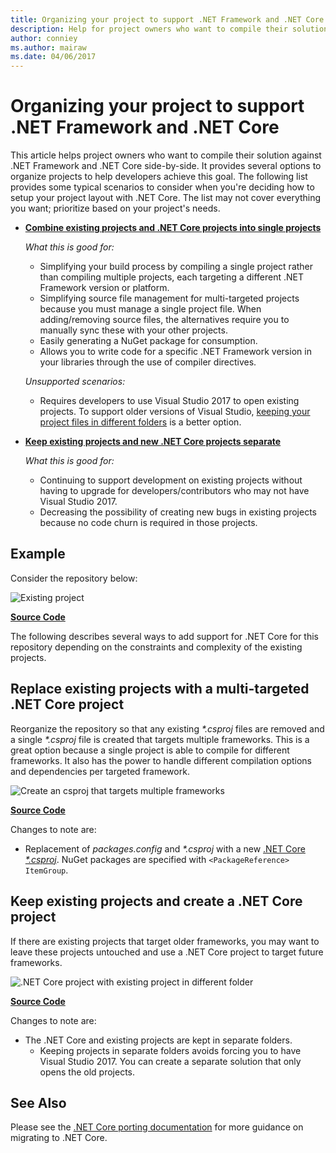 ```yaml
---
title: Organizing your project to support .NET Framework and .NET Core
description: Help for project owners who want to compile their solution against .NET Framework and .NET Core side-by-side.
author: conniey
ms.author: mairaw
ms.date: 04/06/2017
---
```

# Organizing your project to support .NET Framework and .NET Core

This article helps project owners who want to compile their solution against .NET Framework and .NET Core side-by-side. It provides several options to organize projects to help developers achieve this goal. The following list provides some typical scenarios to consider when you're deciding how to setup your project layout with .NET Core. The list may not cover everything you want; prioritize based on your project's needs.

* [**Combine existing projects and .NET Core projects into single projects**][option-csproj]

  *What this is good for:*
  * Simplifying your build process by compiling a single project rather than compiling multiple projects, each targeting a different .NET Framework version or platform.
  * Simplifying source file management for multi-targeted projects because you must manage a single project file. When adding/removing source files, the alternatives require you to manually sync these with your other projects.
  * Easily generating a NuGet package for consumption.
  * Allows you to write code for a specific .NET Framework version in your libraries through the use of compiler directives.

  *Unsupported scenarios:*
  * Requires developers to use Visual Studio 2017 to open existing projects. To support older versions of Visual Studio, [keeping your project files in different folders](#support-vs) is a better option.

* <a name="support-vs"></a>[**Keep existing projects and new .NET Core projects separate**][option-csproj-folder]

  *What this is good for:*
  * Continuing to support development on existing projects without having to upgrade for developers/contributors who may not have Visual Studio 2017.
  * Decreasing the possibility of creating new bugs in existing projects because no code churn is required in those projects.

## Example

Consider the repository below:

![Existing project](media/project-structure/project.png "Existing project")

[**Source Code**][example-initial-project-code]

The following describes several ways to add support for .NET Core for this repository depending on the constraints and complexity of the existing projects.

## Replace existing projects with a multi-targeted .NET Core project

Reorganize the repository so that any existing *\*.csproj* files are removed and a single *\*.csproj* file is created that targets multiple frameworks. This is a great option because a single project is able to compile for different frameworks. It also has the power to handle different compilation options and dependencies per targeted framework.

![Create an csproj that targets multiple frameworks](media/project-structure/project.csproj.png "Create an csproj that targets multiple frameworks")

[**Source Code**][example-csproj-code]

Changes to note are:
* Replacement of *packages.config* and *\*.csproj* with a new [.NET Core *\*.csproj*][example-csproj-netcore]. NuGet packages are specified with `<PackageReference> ItemGroup`.

## Keep existing projects and create a .NET Core project

If there are existing projects that target older frameworks, you may want to leave these projects untouched and use a .NET Core project to target future frameworks.

![.NET Core project with existing project in different folder](media/project-structure/project.csproj.different.png ".NET Core project with existing PCL in different folder")

[**Source Code**][example-csproj-different-code]

Changes to note are:
* The .NET Core and existing projects are kept in separate folders.
  * Keeping projects in separate folders avoids forcing you to have Visual Studio 2017. You can create a separate solution that only opens the old projects.

## See Also

Please see the [.NET Core porting documentation][porting-doc] for more guidance on migrating to .NET Core.

[porting-doc]: index.md
[example-initial-project]: media/project-structure/project.png "Existing project"
[example-initial-project-code]: https://github.com/dotnet/samples/tree/master/framework/libraries/migrate-library/

[example-csproj]: media/project-structure/project.csproj.png "Create an csproj that targets multiple frameworks"
[example-csproj-code]: https://github.com/dotnet/samples/tree/master/framework/libraries/migrate-library-csproj/
[example-csproj-netcore]: https://github.com/dotnet/samples/tree/master/framework/libraries/migrate-library-csproj/src/Car/Car.csproj

[example-csproj-different-folder]: media/project-structure/project.csproj.different.png ".NET Core project with existing PCL in different folder"
[example-csproj-different-code]: https://github.com/dotnet/samples/tree/master/framework/libraries/migrate-library-csproj-keep-existing/

[option-csproj]: #replace-existing-projects-with-a-multi-targeted-net-core-project
[option-csproj-folder]: #keep-existing-projects-and-create-a-net-core-project
